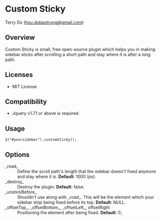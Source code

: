 # Custom Sticky
Terry Do (hou.dobaotrung@gmail.com)

## Overview
Custom Sticky is small, free open-source plugin which helps you in making sidebar sticks after scrolling a short path and stay where it is after a long path.

## Licenses
* MIT License

## Compatibility
* Jquery v1.7.1 or above is required.

## Usage
	$("#yoursidebar").customSticky();

## Options    

<dl>
  <dt>_road_</dt>
  <dd>Define the scroll path's length that the sidebar doesn't fixed anymore and stay where it is. <b>Default</b>: 1000 (px).</dd>
  
  <dt>_destroy_</dt>
  <dd>Destroy the plugin. <b>Default</b>: false.</dd>
  
  <dt>_unstickBefore_</dt>
  <dd>Shouldn't use along with _road_. This will be the element which your sidebar stop being fixed before its top. <b>Default</b>: NULL.</dd>

  <dt>_offsetTop_, _offsetBottom_, _offsetLeft_, offsetRight</dt>
  <dd>Positioning the element after being fixed. <b>Default</b>: 0;</dd>
</dl>